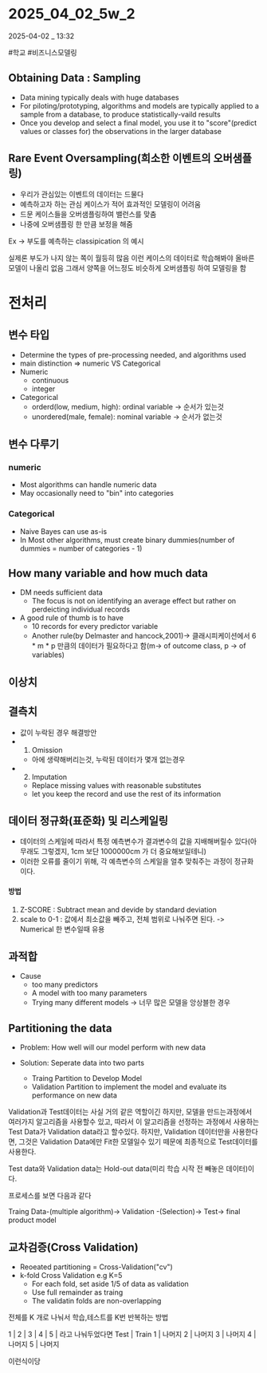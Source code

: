 
# 2025_04_02_5w_2

2025-04-02 _ 13:32

#학교 #비즈니스모델링 


## Obtaining Data : Sampling

- Data mining typically deals with huge databases
- For piloting/prototyping, algorithms and models are typically applied to a sample from a database, to produce statistically-vaild results
- Once you develop and select a final model, you use it to "score"(predict values or classes for) the observations in the larger database

## Rare Event Oversampling(희소한 이벤트의 오버샘플링)

- 우리가 관심있는 이벤트의 데이터는 드물다
- 예측하고자 하는 관심 케이스가 적어 효과적인 모델링이 어려움
- 드문 케이스들을 오버샘플링하여 밸런스를 맞춤
- 나중에 오버샘플링 한 만큼 보정을 해줌

Ex -> 부도를 예측하는 classipication 의 예시

실제론 부도가 나지 않는 쪽이 월등히 많음
이런 케이스의 데이터로 학습해봐야 올바른 모델이 나올리 없음
그래서 양쪽을 어느정도 비슷하게 오버샘플링 하여 모델링을 함

# 전처리

## 변수 타입

- Determine the types of pre-processing needed, and algorithms used
- main distinction => numeric VS Categorical
- Numeric
	- continuous
	- integer
- Categorical
	- orderd(low, medium, high): ordinal variable -> 순서가 있는것
	- unordered(male, female): nominal variable -> 순서가 없는것

## 변수 다루기

### numeric
- Most algorithms can handle numeric data
- May occasionally need to "bin" into categories

### Categorical
- Naive Bayes can use as-is
- In Most other algorithms, must create binary dummies(number of dummies = number of categories - 1)

## How many variable and how much data

- DM needs sufficient data
	- The focus is not on identifying an average effect but rather on perdeicting individual records
- A good rule of thumb is to have
	- 10 records for every predictor variable
	- Another rule(by Delmaster and hancock,2001)-> 클래시피케이션에서 6 * m * p 만큼의 데이터가 필요하다고 함(m-> of outcome class, p -> of variables)

## 이상치
## 결측치
- 값이 누락된 경우 해결방안
- 1. Omission
	- 아에 생략해버리는것, 누락된 데이터가 몇개 없는경우
- 2. Imputation
	- Replace missing values with reasonable substitutes
	- let you keep the record and use the rest of its information

## 데이터 정규화(표준화) 및 리스케일링

- 데이터의 스케일에 따라서 특정 예측변수가 결과변수의 값을 지배해버릴수 있다(아무래도 그렇겠지, 1cm 보단 1000000cm 가 더 중요해보일테니)
- 이러한 오류를 줄이기 위해, 각 예측변수의 스케일을 얼추 맞춰주는 과정이 정규화이다.

#### 방법
1. Z-SCORE : Subtract mean and devide by standard deviation
2. scale to 0-1 : 값에서 최소값을 빼주고, 전체 범위로 나눠주면 된다.
-> Numerical 한 변수일때 유용

## 과적합

- Cause
	- too many predictors
	- A model with too many parameters
	- Trying many different models -> 너무 많은 모델을 앙상블한 경우

## Partitioning the data

- Problem: How well will our model perform with new data

- Solution: Seperate data into two parts
	- Traing Partition to Develop Model
	- Validation Partition to implement the model and evaluate its performance on new data

Validation과 Test데이터는 사실 거의 같은 역할이긴 하지만,
모델을 만드는과정에서 여러가지 알고리즘을 사용할수 있고,
따라서 이 알고리즘을 선정하는 과정에서 사용하는 Test Data가 Validation data라고 할수있다.
하지만, Validation 데이터만을 사용한다면, 그것은 Validation Data에만 Fit한 모델일수 있기 떼문에 최종적으로 Test데이터를 사용한다.

Test data와 Validation data는 Hold-out data(미리 학습 시작 전 빼놓은 데이터)이다.

프로세스를 보면 다음과 같다

Traing Data-(multiple algorithm)-> Validation -(Selection)-> Test-> final product model

## 교차검증(Cross Validation)

- Reoeated partitioning = Cross-Validation("cv")
- k-fold Cross Validation e.g K=5
	- For each fold, set aside 1/5 of data as validation
	- Use full remainder as traing
	- The validatin folds are non-overlapping

전체를 K 개로 나눠서 학습,테스트를 K번 반복하는 방법

1 | 2 | 3 | 4 | 5 |
라고 나눠두었다면
Test | Train
1    | 나머지
2    | 나머지
3    | 나머지
4    | 나머지
5    | 나머지

이런식이당